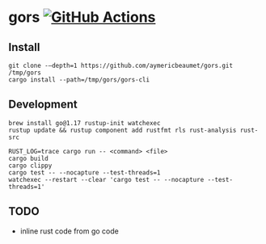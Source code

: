 # gors [![GitHub Actions](https://github.com/aymericbeaumet/gors/actions/workflows/ci.yml/badge.svg)](https://github.com/aymericbeaumet/gors/actions/workflows/ci.yml)


## Install

```
git clone -–depth=1 https://github.com/aymericbeaumet/gors.git /tmp/gors
cargo install --path=/tmp/gors/gors-cli
```

## Development

```
brew install go@1.17 rustup-init watchexec
rustup update && rustup component add rustfmt rls rust-analysis rust-src
```

```
RUST_LOG=trace cargo run -- <command> <file>
cargo build
cargo clippy
cargo test -- --nocapture --test-threads=1
watchexec --restart --clear 'cargo test -- --nocapture --test-threads=1'
```

## TODO

- inline rust code from go code
